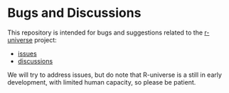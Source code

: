 # Bugs and Discussions

This repository is intended for bugs and suggestions related to the [r-universe](https://r-universe.dev) project:

 - [issues](https://github.com/r-universe-org/bugs/issues) 
 - [discussions](https://github.com/r-universe-org/bugs/discussions)

We will try to address issues, but do note that R-universe is a still in early development, with limited human capacity, so please be patient.
